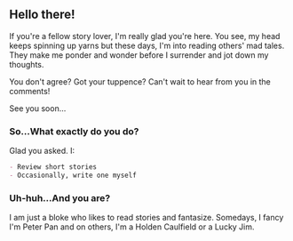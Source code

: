 ##  Hello there!

If you're a fellow story lover, I'm really glad you're here. You see, my head keeps spinning up yarns but these days, I'm into reading others' mad tales. They make me ponder and wonder before I surrender and jot down my thoughts.

You don't agree? Got your tuppence? Can't wait to hear from you in the comments!

See you soon...

###  So...What exactly do you do?

Glad you asked. I:
```markdown
- Review short stories
- Occasionally, write one myself
```

### Uh-huh...And you are?

I am just a bloke who likes to read stories and fantasize. Somedays, I fancy I'm Peter Pan and on others, I'm a Holden Caulfield or a Lucky Jim. 
